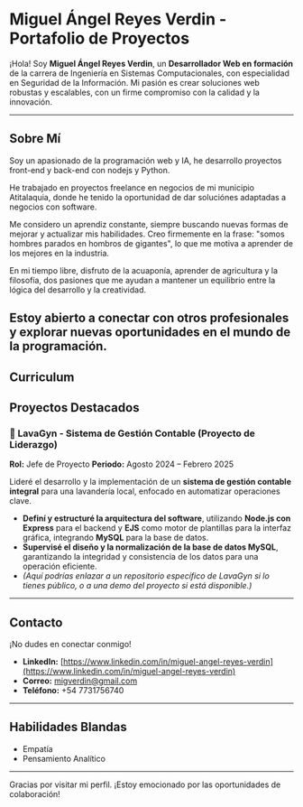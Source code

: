 # Miguel Ángel Reyes Verdin - Portafolio de Proyectos

¡Hola! Soy **Miguel Ángel Reyes Verdin**, un **Desarrollador Web en formación** de la carrera de Ingeniería en Sistemas Computacionales, con especialidad en Seguridad de la Información. Mi pasión es crear soluciones web robustas y escalables, con un firme compromiso con la calidad y la innovación.

---

## Sobre Mí

Soy un apasionado de la programación web y IA, he desarrollo proyectos front-end y back-end con nodejs y Python.

He trabajado en proyectos freelance en negocios de mi municipio Atitalaquia, donde he tenido la oportunidad de dar soluciónes adaptadas a negocios con software.

Me considero un aprendiz constante, siempre buscando nuevas formas de mejorar y actualizar mis habilidades. Creo firmemente en la frase: "somos hombres parados en hombros de gigantes", lo que me motiva a aprender de los mejores en la industria.

En mi tiempo libre, disfruto de la acuaponía, aprender de agricultura y la filosofía, dos pasiones que me ayudan a mantener un equilibrio entre la lógica del desarrollo y la creatividad.

Estoy abierto a conectar con otros profesionales y explorar nuevas oportunidades en el mundo de la programación.
---

## Curriculum

## Proyectos Destacados

### 🚀 LavaGyn - Sistema de Gestión Contable (Proyecto de Liderazgo)

**Rol:** Jefe de Proyecto
**Periodo:** Agosto 2024 – Febrero 2025

Lideré el desarrollo y la implementación de un **sistema de gestión contable integral** para una lavandería local, enfocado en automatizar operaciones clave.

* **Definí y estructuré la arquitectura del software**, utilizando **Node.js con Express** para el backend y **EJS** como motor de plantillas para la interfaz gráfica, integrando **MySQL** para la base de datos.
* **Supervisé el diseño y la normalización de la base de datos MySQL**, garantizando la integridad y consistencia de los datos para una operación eficiente.
* *(Aquí podrías enlazar a un repositorio específico de LavaGyn si lo tienes público, o a una demo del proyecto si está disponible.)*

---

## Contacto

¡No dudes en conectar conmigo!

* **LinkedIn:** [https://www.linkedin.com/in/miguel-angel-reyes-verdin](https://www.linkedin.com/in/miguel-angel-reyes-verdin)
* **Correo:** migverdin@gmail.com
* **Teléfono:** +54 7731756740

---

## Habilidades Blandas

* Empatía
* Pensamiento Analítico

---

Gracias por visitar mi perfil. ¡Estoy emocionado por las oportunidades de colaboración!
